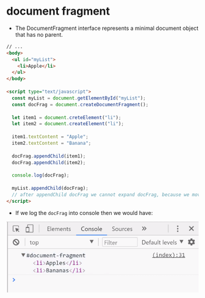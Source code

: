 # document fragment

- The DocumentFragment interface represents a minimal document object that has no parent.

```html
// ...
<body>
  <ul id="myList">
    <li>Apple</li>
  </ul>
</body>

<script type="text/javascript">
  const myList = document.getElementById("myList");
  const docFrag = document.createDocumentFragment();

  let item1 = document.creteElement("li");
  let item2 = document.createElement("li");

  item1.textContent = "Apple";
  item2.textContent = "Banana";

  docFrag.appendChild(item1);
  docFrag.appendChild(item2);

  console.log(docFrag);

  myList.appendChild(docFrag);
  // after appendChild docFrag we cannot expand docFrag, because we moved it ...
</script>
```

- If we log the `docFrag` into console then we would have:

![alt text](/src/image2.png)
